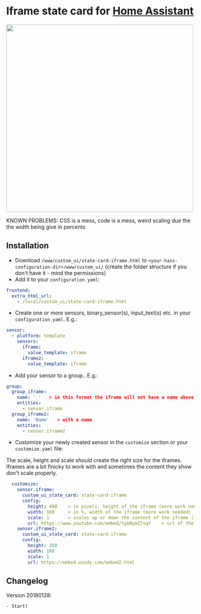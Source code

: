 # Iframe state card for [Home Assistant](https://home-assistant.io)

<img src="https://i.imgur.com/rwFiDcq.gif" height="500">

KNOWN PROBLEMS: CSS is a mess, code is a mess, weird scaling due the the width being give in percents

## Installation
* Download `/www/custom_ui/state-card-iframe.html` to `<your-hass-configuration-dir>/www/custom_ui/` (create the folder structure if you don't have it - mind the permissions)
* Add it to your `configuration.yaml`:
```yaml
frontend:
  extra_html_url:
    - /local/custom_ui/state-card-iframe.html
```
* Create one or more sensors, binary_sensor(s), input_text(s) etc. in your `configuration.yaml`. E.g.:
```yaml
sensor:
  - platform: template
    sensors:
      iframe:
        value_template: iframe
      iframe2:
        value_template: iframe
```
* Add your sensor to a group.. E.g.:
```yaml
group:
  group_iframe:
    name: ' '   > in this format the iframe will not have a name above
    entities:
      - sensor.iframe
  group_iframe2:
    name: 'Name'   > with a name
    entities:
      - sensor.iframe2
```
* Customize your newly created sensor in the `customize` section or your `customize.yaml` file:

The scale, height and scale _should_ create the right size for the iframes. Iframes are a bit finicky to work with and sometimes the content they show don't scale properly.

```yaml
  customize:
    sensor.iframe:
      custom_ui_state_card: state-card-iframe
      config:
        height: 490    > in pixels, height of the iframe (more work needed)
        width: 108     > in %, width of the iframe (more work needed)
        scale: 1       > scales up or down the content of the iframe (it affects both the height and the width)
        url: https://www.youtube.com/embed/tgbNymZ7vqY    > url of the resource (**please note that some websites won't allow iframe embeding**)
    sensor.iframe2:
      custom_ui_state_card: state-card-iframe
      config:
        height: 350
        width: 108
        scale: 1
        url: https://embed.windy.com/embed2.html
 ```

## Changelog
Version 20180128:
```
- Start!
```
